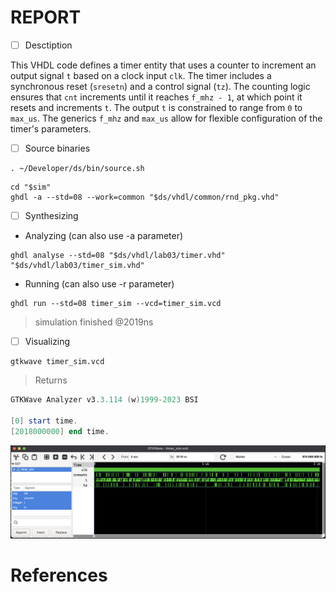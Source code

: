 # REPORT

- [ ] Desctiption

This VHDL code defines a timer entity that uses a counter to increment an output signal `t` based on a clock input `clk`. The timer includes a synchronous reset (`sresetn`) and a control signal (`tz`). The counting logic ensures that `cnt` increments until it reaches `f_mhz - 1`, at which point it resets and increments `t`. The output `t` is constrained to range from `0` to `max_us`. The generics `f_mhz` and `max_us` allow for flexible configuration of the timer's parameters.

- [ ] Source binaries

```
. ~/Developer/ds/bin/source.sh
```

```
cd "$sim"
ghdl -a --std=08 --work=common "$ds/vhdl/common/rnd_pkg.vhd"
```

- [ ] Synthesizing

* Analyzing (can also use -a parameter)

```
ghdl analyse --std=08 "$ds/vhdl/lab03/timer.vhd" "$ds/vhdl/lab03/timer_sim.vhd"
```

* Running (can also use -r parameter)

```
ghdl run --std=08 timer_sim --vcd=timer_sim.vcd
```
> simulation finished @2019ns

- [ ] Visualizing

```
gtkwave timer_sim.vcd
```
> Returns
```powershell
GTKWave Analyzer v3.3.114 (w)1999-2023 BSI

[0] start time.
[2018000000] end time.
```

<img src=images/timer_sim.png width='' height='' > </img>


# References

